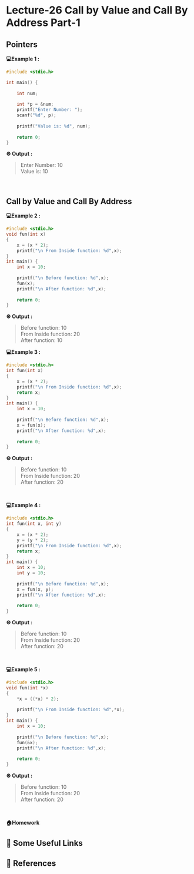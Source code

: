 # Lecture-26 Call by Value and Call By Address Part-1

## Pointers

**💻Example 1 :**

```c
#include <stdio.h>

int main() {
    
    int num;
    
    int *p = &num;
    printf("Enter Number: ");
    scanf("%d", p);
    
    printf("Value is: %d", num);
    
    return 0;
}
```
**⚙️ Output :** 
>Enter Number: 10<br>
Value is: 10<br>

<br>

## Call by Value and Call By Address

**💻Example 2 :**

```c
#include <stdio.h>
void fun(int x)
{
    x = (x * 2);
    printf("\n From Inside function: %d",x);
}
int main() {
    int x = 10;
    
    printf("\n Before function: %d",x);
    fun(x);
    printf("\n After function: %d",x);
    
    return 0;
}
```
**⚙️ Output :** 
>Before function: 10<br>
 From Inside function: 20<br>
 After function: 10<br>


**💻Example 3 :**
```c
#include <stdio.h>
int fun(int x)
{
    x = (x * 2);
    printf("\n From Inside function: %d",x);
    return x;
}
int main() {
    int x = 10;
    
    printf("\n Before function: %d",x);
    x = fun(x);
    printf("\n After function: %d",x);
    
    return 0;
}
```
**⚙️ Output :** 
>Before function: 10<br>
From Inside function: 20<br>
 After function: 20<br>
<br>

**💻Example 4 :**
```c
#include <stdio.h>
int fun(int x, int y)
{
    x = (x * 2);
    y = (y * 2);
    printf("\n From Inside function: %d",x);
    return x;
}
int main() {
    int x = 10;
    int y = 10;
    
    printf("\n Before function: %d",x);
    x = fun(x, y);
    printf("\n After function: %d",x);
    
    return 0;
}
```
**⚙️ Output :** 
>Before function: 10<br>
 From Inside function: 20<br>
 After function: 20<br>

<br>

**💻Example 5 :**
```c
#include <stdio.h>
void fun(int *x)
{
    *x = ((*x) * 2);
   
    printf("\n From Inside function: %d",*x);
}
int main() {
    int x = 10;
    
    printf("\n Before function: %d",x);
    fun(&x);
    printf("\n After function: %d",x);
    
    return 0;
}
```
**⚙️ Output :** 
>Before function: 10<br>
 From Inside function: 20<br>
 After function: 20<br>

<br>

**🏠Homework**

## 🔗 Some Useful Links

## 📖 References